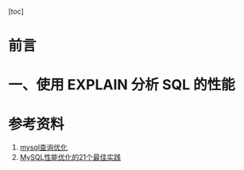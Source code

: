 [toc]



# 前言





# 一、使用 EXPLAIN 分析 SQL 的性能













# 参考资料

1. [mysql查询优化]( https://blog.csdn.net/wind_cp/article/details/89113070 )
2. [MySQL性能优化的21个最佳实践]( https://www.iteye.com/blog/mygirl1314520-829377 )



